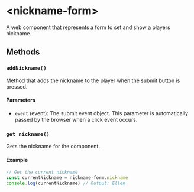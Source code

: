 # &lt;nickname-form&gt;

A web component that represents a form to set and show a players nickname.

## Methods

### `addNickname()`

Method that adds the nickname to the player when the submit button is pressed.

#### Parameters

 - `event` (event): The submit event object. This parameter is automatically passed by the browser when a click event occurs.

### `get nickname()`

Gets the nickname for the component.

#### Example
```javascript
// Get the current nickname
const currentNickname = nickname-form.nickname
console.log(currentNickname) // Output: Ellen
```
